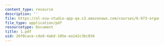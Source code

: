 ```yaml
---
content_type: resource
description: ''
file: https://ol-ocw-studio-app-qa.s3.amazonaws.com/courses/6-973-organic-optoelectronics-spring-2003/26f0cacecda94abd105eea142c3bc034_1.pdf
file_type: application/pdf
resourcetype: Document
title: 1.pdf
uid: 26f0cace-cda9-4abd-105e-ea142c3bc034
---
```

